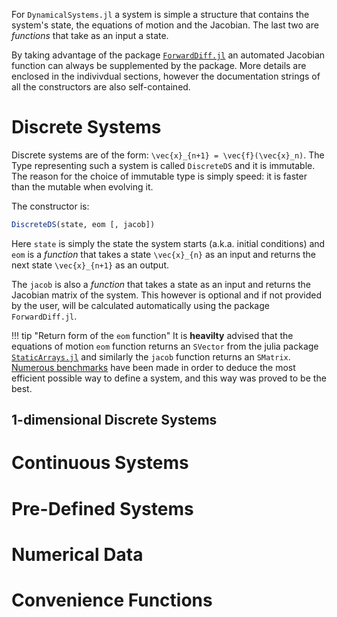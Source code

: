 For `DynamicalSystems.jl` a system is simple a structure that contains the system's state, the equations of motion and the Jacobian. The last two are *functions* that take as an input a state.

By taking advantage of the package [`ForwardDiff.jl`](https://github.com/JuliaDiff/ForwardDiff.jl) an automated Jacobian
function can always be supplemented by the package. More details are enclosed in the indivivdual sections, however the documentation strings of all the constructors are
also self-contained.

# Discrete Systems
Discrete systems are of the form: ``\vec{x}_{n+1} = \vec{f}(\vec{x}_n)``.
The Type representing such a system is called `DiscreteDS` and it is immutable. The reason for the choice of immutable type is simply speed: it is faster than the mutable
when evolving it.

The constructor is:
```julia
DiscreteDS(state, eom [, jacob])
```
Here `state` is simply the state the system starts (a.k.a. initial conditions) and
`eom` is a *function* that takes a state ``\vec{x}_{n}`` as an input and returns the next state ``\vec{x}_{n+1}`` as an output.

The `jacob` is also a *function* that takes a state as an input and returns the
Jacobian matrix of the system. This however is optional and if not provided by the user, will be calculated automatically using the package `ForwardDiff.jl`.

!!! tip "Return form of the `eom` function"
    It is **heavilty** advised that the equations of motion `eom` function returns an `SVector` from
    the julia package [`StaticArrays.jl`](https://www.google.de/search?q=julia+staticarrays&ie=utf-8&oe=utf-8&client=firefox-b-ab&gfe_rd=cr&ei=J0dSWdXTObLPXqvhj9AE) and similarly the `jacob` function returns an `SMatrix`. [Numerous benchmarks](https://github.com/Datseris/DynamicalSystems.jl/tree/master/test/benchmarks) have been made in order to deduce the most efficient possible way to define
    a system, and this way was proved to be the best.

## 1-dimensional Discrete Systems

# Continuous Systems

# Pre-Defined Systems

# Numerical Data

# Convenience Functions
